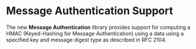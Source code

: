 # Message Authentication Support

The new **Message Authentication** library provides support for
computing a HMAC (Keyed-Hashing for Message Authentication) using a data
using a specified key and message digest type as described in RFC 2104.
